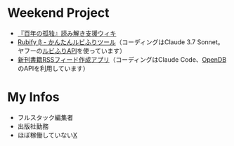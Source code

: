 # Weekend Project
- [『百年の孤独』読み解き支援ウィキ](http://macondowiki.notion.site/)
- [Rubify β - かんたんルビふりツール](https://rubify.vercel.app/)（コーディングはClaude 3.7 Sonnet。ヤフーの[ルビふりAPI](https://developer.yahoo.co.jp/webapi/jlp/furigana/v2/furigana.html)を使っています）
- [新刊書籍RSSフィード作成アプリ](https://analekt.github.io/opendb-feed/)（コーディングはClaude Code、[OpenDB](https://openbd.jp/)のAPIを利用しています）

# My Infos
- フルスタック編集者
- 出版社勤務
- ほぼ稼働していない[X](http://x.com/analekt)
